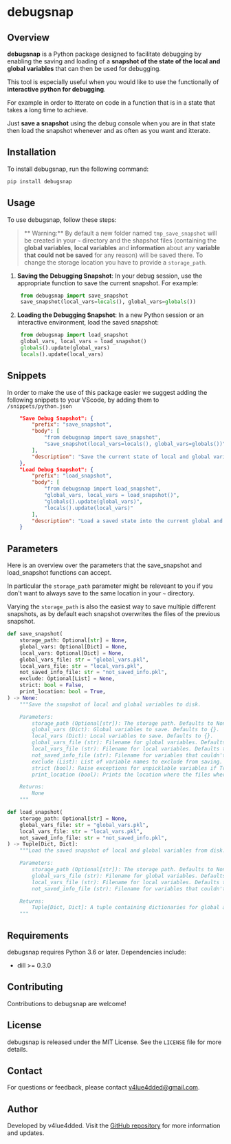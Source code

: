 # debugsnap

## Overview

**debugsnap** is a Python package designed to facilitate debugging by enabling the saving and loading of a **snapshot of the state of the local and global variables** that can then be used for debugging.

This tool is especially useful when you would like to use the functionally of **interactive python for debugging**.

For example in order to itterate on code in a function that is in a state that takes a long time to achieve.

Just **save a snapshot** using the debug console when you are in that state then load the snapshot whenever and as often as you want and itterate.

## Installation

To install debugsnap, run the following command:

```bash
pip install debugsnap
```

## Usage

To use debugsnap, follow these steps:

> ** Warning:** By default a new folder named `tmp_save_snapshot` will be created in your `~` directory and the shapshot files (containing the **global variables**, **local variables** and **information** about any **variable that could not be saved** for any reason) will be saved there. To change the storage location you have to provide a `storage_path`.

1. **Saving the Debugging Snapshot**:
   In your debug session, use the appropriate function to save the current snapshot. For example:
   ```python
    from debugsnap import save_snapshot
    save_snapshot(local_vars=locals(), global_vars=globals())
   ```

2. **Loading the Debugging Snapshot**:
   In a new Python session or an interactive environment, load the saved snapshot:
   ```python
    from debugsnap import load_snapshot
    global_vars, local_vars = load_snapshot()
    globals().update(global_vars)
    locals().update(local_vars)
   ```

## Snippets

In order to make the use of this package easier we suggest adding the following snippets to your VScode, by adding them to `/snippets/python.json` 
```json
    "Save Debug Snapshot": {
        "prefix": "save_snapshot",
        "body": [
            "from debugsnap import save_snapshot",
            "save_snapshot(local_vars=locals(), global_vars=globals())"
        ],
        "description": "Save the current state of local and global variables, excluding specific ones."
    },
    "Load Debug Snapshot": {
        "prefix": "load_snapshot",
        "body": [
            "from debugsnap import load_snapshot",
            "global_vars, local_vars = load_snapshot()",
            "globals().update(global_vars)",
            "locals().update(local_vars)"
        ],
        "description": "Load a saved state into the current global and local variables."
    }
```

## Parameters

Here is an overview over the parameters that the save_snapshot and load_snapshot functions can accept.

In particular the `storage_path` parameter might be releveant to you if you don't want to always save to the same location in your `~` directory.

Varying the `storage_path` is also the easiest way to save multiple different snapshots, as by default each snapshot overwrites the files of the previous snapshot.

```python
def save_snapshot(
    storage_path: Optional[str] = None,
    global_vars: Optional[Dict] = None,
    local_vars: Optional[Dict] = None,
    global_vars_file: str = "global_vars.pkl",
    local_vars_file: str = "local_vars.pkl",
    not_saved_info_file: str = "not_saved_info.pkl",
    exclude: Optional[List] = None,
    strict: bool = False,
    print_location: bool = True,
) -> None:
    """Save the snapshot of local and global variables to disk.

    Parameters:
        storage_path (Optional[str]): The storage path. Defaults to None.
        global_vars (Dict): Global variables to save. Defaults to {}.
        local_vars (Dict): Local variables to save. Defaults to {}.
        global_vars_file (str): Filename for global variables. Defaults to 'global_vars.pkl'.
        local_vars_file (str): Filename for local variables. Defaults to 'local_vars.pkl'.
        not_saved_info_file (str): Filename for variables that couldn't be saved. Defaults to 'not_saved_info.pkl'.
        exclude (List): List of variable names to exclude from saving. Defaults to [].
        strict (bool): Raise exceptions for unpicklable variables if True. Defaults to False.
        print_location (bool): Prints the location where the files where saved. Defaults to True.

    Returns:
        None
    """

def load_snapshot(
    storage_path: Optional[str] = None,
    global_vars_file: str = "global_vars.pkl",
    local_vars_file: str = "local_vars.pkl",
    not_saved_info_file: str = "not_saved_info.pkl",
) -> Tuple[Dict, Dict]:
    """Load the saved snapshot of local and global variables from disk.

    Parameters:
        storage_path (Optional[str]): The storage path. Defaults to None.
        global_vars_file (str): Filename for global variables. Defaults to 'global_vars.pkl'.
        local_vars_file (str): Filename for local variables. Defaults to 'local_vars.pkl'.
        not_saved_info_file (str): Filename for variables that couldn't be saved. Defaults to 'not_saved_info.pkl'.

    Returns:
        Tuple[Dict, Dict]: A tuple containing dictionaries for global and local variables.
    """
```

## Requirements

debugsnap requires Python 3.6 or later. Dependencies include:
- dill >= 0.3.0

## Contributing

Contributions to debugsnap are welcome!

## License

debugsnap is released under the MIT License. See the `LICENSE` file for more details.

## Contact

For questions or feedback, please contact v4lue4dded@gmail.com.

## Author

Developed by v4lue4dded. Visit the [GitHub repository](https://github.com/v4lue4dded/debugsnap) for more information and updates.
